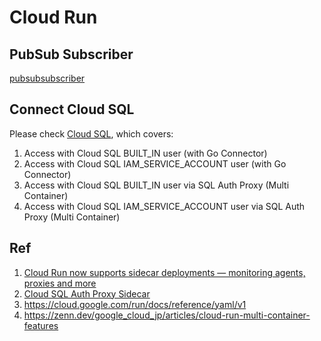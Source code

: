# Cloud Run

## PubSub Subscriber

[pubsubsubscriber](pubsubsubscriber/main.go)

## Connect Cloud SQL

Please check [Cloud SQL](../cloudsql/README.md), which covers:

1. Access with Cloud SQL BUILT_IN user (with Go Connector)
1. Access with Cloud SQL IAM_SERVICE_ACCOUNT user (with Go Connector)
1. Access with Cloud SQL BUILT_IN user via SQL Auth Proxy (Multi Container)
1. Access with Cloud SQL IAM_SERVICE_ACCOUNT user via SQL Auth Proxy (Multi Container)


## Ref
1. [Cloud Run now supports sidecar deployments — monitoring agents, proxies and more](https://cloud.google.com/blog/products/serverless/cloud-run-now-supports-multi-container-deployments)
1. [Cloud SQL Auth Proxy Sidecar](https://github.com/GoogleCloudPlatform/cloud-sql-proxy/tree/main/examples/multi-container/ruby)
1. https://cloud.google.com/run/docs/reference/yaml/v1
1. https://zenn.dev/google_cloud_jp/articles/cloud-run-multi-container-features

